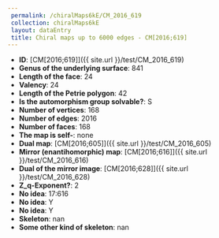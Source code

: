 ```yaml
--- 
 permalink: /chiralMaps6kE/CM_2016_619 
 collection: chiralMaps6kE
 layout: dataEntry
 title: Chiral maps up to 6000 edges - CM[2016;619]
---
```


- **ID**: [CM[2016;619]]({{ site.url }}/test/CM_2016_619)
- **Genus of the underlying surface**: 841
- **Length of the face**: 24
- **Valency**: 24
- **Length of the Petrie polygon**: 42
- **Is the automorphism group solvable?**: S
- **Number of vertices**: 168
- **Number of edges**: 2016
- **Number of faces**: 168
- **The map is self-**: none
- **Dual map**: [CM[2016;605]]({{ site.url }}/test/CM_2016_605)
- **Mirror (enantihomorphic) map**: [CM[2016;616]]({{ site.url }}/test/CM_2016_616)
- **Dual of the mirror image**: [CM[2016;628]]({{ site.url }}/test/CM_2016_628)
- **Z_q-Exponent?**: 2
- **No idea**:  17:616
- **No idea**: Y
- **No idea**: Y
- **Skeleton**: nan
- **Some other kind of skeleton**: nan
